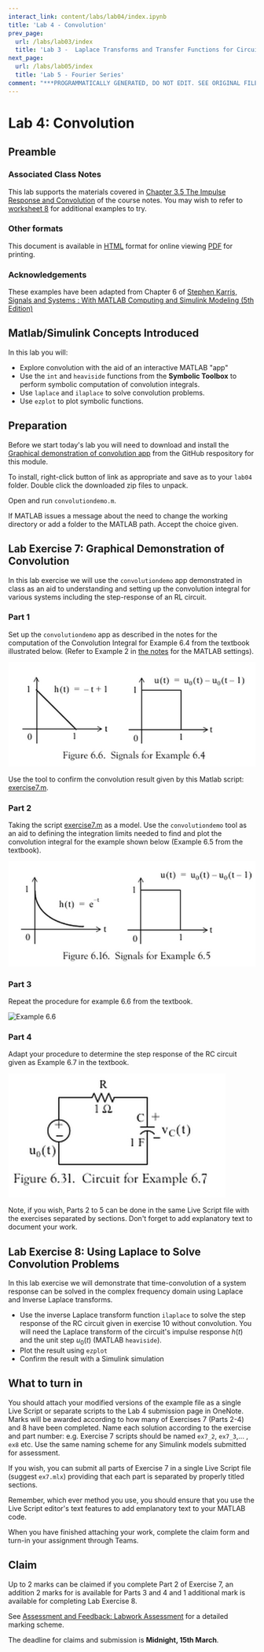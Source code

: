 ```yaml
---
interact_link: content/labs/lab04/index.ipynb
title: 'Lab 4 - Convolution'
prev_page:
  url: /labs/lab03/index
  title: 'Lab 3 -  Laplace Transforms and Transfer Functions for Circuit Analysis'
next_page:
  url: /labs/lab05/index
  title: 'Lab 5 - Fourier Series'
comment: "***PROGRAMMATICALLY GENERATED, DO NOT EDIT. SEE ORIGINAL FILES IN /content***"
---
```


# Lab 4: Convolution

## Preamble

### Associated Class Notes

This lab supports the materials covered in [Chapter 3.5 The Impulse Response and Convolution](https://cpjobling.github.io/eg-247-textbook/laplace_transform/5/convolution) of the course notes. You may wish to refer to [worksheet 8](https://cpjobling.github.io/eg-247-textbook/laplace_transform/5/worksheet8) for additional examples to try. 

### Other formats

This document is available in [HTML](https://cpjobling.github.io/eg-247-textbook/labs/lab04/index) format for online viewing [PDF](https://cpjobling.github.io/eg-247-textbook/labs/lab04/lab04.pdf) for printing.

### Acknowledgements

These examples have been adapted from Chapter 6 of <a href="http://site.ebrary.com/lib/swansea/docDetail.action?docID=10547416" target="_blank">Stephen Karris, Signals and Systems : With MATLAB Computing and Simulink Modeling (5th Edition)</a>

## Matlab/Simulink Concepts Introduced

In this lab you will:

* Explore convolution with the aid of an interactive MATLAB "app"
* Use the `int` and `heaviside` functions from the **Symbolic Toolbox** to perform symbolic computation of convolution integrals.
* Use `laplace` and `ilaplace` to solve convolution problems.
* Use `ezplot` to plot symbolic functions.


## Preparation

Before we start today's lab you will need to download and install the <a href="https://github.com/cpjobling/eg-247-textbook/blob/master/content/laplace_transform/5/convolutiondemo.m" target="_blank">Graphical demonstration of convolution app</a> from the GitHub respository for this module.

To install, right-click button of link as appropriate and save as to your `lab04` folder. Double click the downloaded zip files to unpack.

Open and run `convolutiondemo.m`.

If MATLAB issues a message about the need to change the working directory or add a folder to the MATLAB path. Accept the choice given.

## Lab Exercise 7: Graphical Demonstration of Convolution

In this lab exercise we will use the `convolutiondemo` app demonstrated in class as an aid to understanding and setting up the convolution integral for various systems including the step-response of an RL circuit.

### Part 1

Set up the `convolutiondemo` app as described in the notes for the computation of the Convolution Integral for Example 6.4 from the textbook illustrated below. (Refer to Example 2 in [the notes](https://cpjobling.github.io/eg-247-textbook/laplace_transform/5/convolution) for the MATLAB settings).

![Example 6.4](2014-03-03_1228.png)

Use the tool to confirm the convolution result given by this Matlab script: [exercise7.m](exercise7.m).

### Part 2

Taking the script [exercise7.m](exercise7.m) as a model. Use the `convolutiondemo` tool as an aid to defining the integration limits needed to find and plot the convolution integral for the example shown below (Example 6.5 from the textbook).

![Example 6.5](2014-03-03_1240.png)

### Part 3

Repeat the procedure for example 6.6 from the textbook.

![Example 6.6](https://raw.githubusercontent.com/cpjobling/EG-247-Resources/master/portfolio/lab05/2014-03-03_1246.png)


### Part 4

Adapt your procedure to determine the step response of the RC circuit given as Example 6.7 in the textbook.

![Example 6.7](2014-03-03_1248.png)

Note, if you wish, Parts 2 to 5 can be done in the same Live Script file with the exercises separated by sections. Don't forget to add explanatory text to document your work.

## Lab Exercise 8: Using Laplace to Solve Convolution Problems

In this lab exercise we will demonstrate that time-convolution of a system response can be solved in the complex frequency domain using Laplace and Inverse Laplace transforms.

* Use the inverse Laplace transform function `ilaplace` to solve the step response of the RC circuit given in exercise 10 without convolution. You will need the Laplace transform of the circuit's impulse response $h(t)$ and the unit step $u_0(t)$ (MATLAB `heaviside`).
* Plot the result using `ezplot`
* Confirm the result with a Simulink simulation

## What to turn in

You should attach your modified versions of the example file as a single Live Script or separate scripts to the Lab 4 submission page in OneNote. Marks will be awarded according to how many of Exercises 7 (Parts 2-4) and 8 have been completed. Name each solution according to the exercise and part number: e.g. Exercise 7 scripts should be named `ex7_2`, `ex7_3`,... , `ex8` etc. Use the same naming scheme for any Simulink models submitted for assessment.

If you wish, you can submit all parts of Exercise 7 in a single Live Script file (suggest `ex7.mlx`) providing that each part is separated by properly titled sections. 

Remember, which ever method you use, you should ensure that you use the Live Script editor's text features to add emplanatory text to your MATLAB code. 

When you have finished attaching your work, complete the claim form and turn-in your assignment through Teams.

## Claim

Up to 2 marks can be claimed if you complete Part 2 of Exercise 7, an addition 2 marks for is available for Parts 3 and 4 and 1 additional mark is available for completing Lab Exercise 8.

See [Assessment and Feedback: Labwork Assessment](https://docs.google.com/spreadsheets/d/1U-O2hu_Th369EHp6mdc1_j_7ARew2WosE93cjsW012c/edit?usp=sharing) for a detailed marking scheme.

The deadline for claims and submission is **Midnight, 15th March**.
